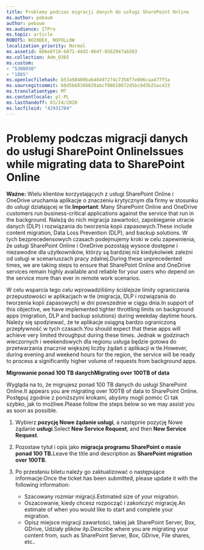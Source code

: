 ```yaml
---
title: Problemy podczas migracji danych do usługi SharePoint Online
ms.author: pebaum
author: pebaum
ms.audience: ITPro
ms.topic: article
ROBOTS: NOINDEX, NOFOLLOW
localization_priority: Normal
ms.assetid: 686e8f18-b871-4dd2-864f-8562947ab583
ms.collection: Adm_O365
ms.custom:
- "5300030"
- "1885"
ms.openlocfilehash: b53a98480bab48497274c7358f7e606caa477f5a
ms.sourcegitcommit: b0d5b68366028abcf08610672d5bc9d3b25ac433
ms.translationtype: MT
ms.contentlocale: pl-PL
ms.lasthandoff: 03/24/2020
ms.locfileid: "42931704"
---
```

# <a name="issues-while-migrating-data-to-sharepoint-online"></a><span data-ttu-id="136c9-102">Problemy podczas migracji danych do usługi SharePoint Online</span><span class="sxs-lookup"><span data-stu-id="136c9-102">Issues while migrating data to SharePoint Online</span></span>

<span data-ttu-id="136c9-103">**Ważne:** Wielu klientów korzystających z usługi SharePoint Online i OneDrive uruchamia aplikacje o znaczeniu krytycznym dla firmy w stosunku do usługi działającej w tle.</span><span class="sxs-lookup"><span data-stu-id="136c9-103">**Important**: Many SharePoint Online and OneDrive customers run business-critical applications against the service that run in the background.</span></span> <span data-ttu-id="136c9-104">Należą do nich migracja zawartości, zapobieganie utracie danych (DLP) i rozwiązania do tworzenia kopii zapasowych.</span><span class="sxs-lookup"><span data-stu-id="136c9-104">These include content migration, Data Loss Prevention (DLP), and backup solutions.</span></span> <span data-ttu-id="136c9-105">W tych bezprecedensowych czasach podejmujemy kroki w celu zapewnienia, że usługi SharePoint Online i OneDrive pozostają wysoce dostępne i niezawodne dla użytkowników, którzy są bardziej niż kiedykolwiek zależni od usługi w scenariuszach pracy zdalnej.</span><span class="sxs-lookup"><span data-stu-id="136c9-105">During these unprecedented times, we are taking steps to ensure that SharePoint Online and OneDrive services remain highly available and reliable for your users who depend on the service more than ever in remote work scenarios.</span></span>

<span data-ttu-id="136c9-106">W celu wsparcia tego celu wprowadziliśmy ściślejsze limity ograniczania przepustowości w aplikacjach w tle (migracja, DLP i rozwiązania do tworzenia kopii zapasowych) w dni powszednie w ciągu dnia.</span><span class="sxs-lookup"><span data-stu-id="136c9-106">In support of this objective, we have implemented tighter throttling limits on background apps (migration, DLP and backup solutions) during weekday daytime hours.</span></span> <span data-ttu-id="136c9-107">Należy się spodziewać, że te aplikacje osiągną bardzo ograniczoną przepływność w tych czasach.</span><span class="sxs-lookup"><span data-stu-id="136c9-107">You should expect that these apps will achieve very limited throughput during these times.</span></span> <span data-ttu-id="136c9-108">Jednak w godzinach wieczornych i weekendowych dla regionu usługa będzie gotowa do przetwarzania znacznie większej liczby żądań z aplikacji w tle.</span><span class="sxs-lookup"><span data-stu-id="136c9-108">However, during evening and weekend hours for the region, the service will be ready to process a significantly higher volume of requests from background apps.</span></span>

<span data-ttu-id="136c9-109">**Migrowanie ponad 100 TB danych**</span><span class="sxs-lookup"><span data-stu-id="136c9-109">**Migrating over 100TB of data**</span></span>

<span data-ttu-id="136c9-110">Wygląda na to, że migrujesz ponad 100 TB danych do usługi SharePoint Online.</span><span class="sxs-lookup"><span data-stu-id="136c9-110">It appears you are migrating over 100TB of data to SharePoint Online.</span></span> <span data-ttu-id="136c9-111">Postępuj zgodnie z poniższymi krokami, abyśmy mogli pomóc Ci tak szybko, jak to możliwe.</span><span class="sxs-lookup"><span data-stu-id="136c9-111">Please follow the steps below so we may assist you as soon as possible.</span></span> 

1. <span data-ttu-id="136c9-112">Wybierz **pozycję Nowe żądanie usługi**, a następnie pozycję Nowe żądanie **usługi**.</span><span class="sxs-lookup"><span data-stu-id="136c9-112">Select **New Service Request**, and then **New Service Request**.</span></span> 
2. <span data-ttu-id="136c9-113">Pozostaw tytuł i opis jako **migracja programu SharePoint o masie ponad 100 TB.**</span><span class="sxs-lookup"><span data-stu-id="136c9-113">Leave the title and description as **SharePoint migration over 100TB**.</span></span>
3. <span data-ttu-id="136c9-114">Po przesłaniu biletu należy go zaktualizować o następujące informacje:</span><span class="sxs-lookup"><span data-stu-id="136c9-114">Once the ticket has been submitted, please update it with the following information:</span></span> 

    - <span data-ttu-id="136c9-115">Szacowany rozmiar migracji.</span><span class="sxs-lookup"><span data-stu-id="136c9-115">Estimated size of your migration.</span></span>
    - <span data-ttu-id="136c9-116">Oszacowanie, kiedy chcesz rozpocząć i zakończyć migrację.</span><span class="sxs-lookup"><span data-stu-id="136c9-116">An estimate of when you would like to start and complete your migration.</span></span>
    - <span data-ttu-id="136c9-117">Opisz miejsce migracji zawartości, takiej jak SharePoint Server, Box, GDrive, Udziały plików itp.</span><span class="sxs-lookup"><span data-stu-id="136c9-117">Describe where you are migrating your content from, such as SharePoint Server, Box, GDrive, File shares, etc..</span></span>


  

